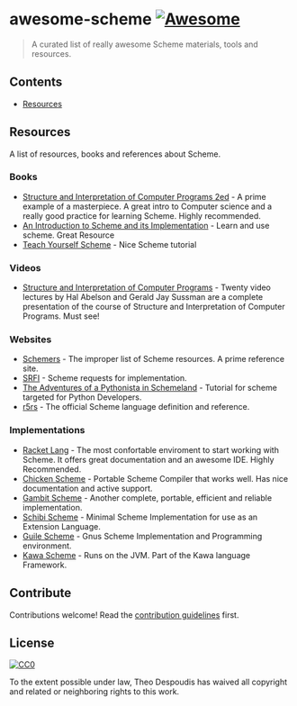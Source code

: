 # awesome-scheme [![Awesome](https://cdn.rawgit.com/sindresorhus/awesome/d7305f38d29fed78fa85652e3a63e154dd8e8829/media/badge.svg)](https://github.com/sindresorhus/awesome)

> A curated list of really awesome Scheme materials, tools and resources.


## Contents

- [Resources](#resources)


## Resources

A list of resources, books and references about Scheme.

### Books

- [Structure and Interpretation of Computer Programs 2ed](https://mitpress.mit.edu/sites/default/files/6515.pdf) - A prime example of a masterpiece. A great intro to Computer science and a really good practice for learning Scheme. Highly recommended.
- [An Introduction to Scheme and its Implementation](ftp://ftp.cs.utexas.edu/pub/garbage/cs345/schintro-v14/schintro_toc.html) - Learn and use scheme. Great Resource
- [Teach Yourself Scheme](http://ds26gte.github.io/tyscheme/index.html) - Nice Scheme tutorial

### Videos

- [Structure and Interpretation of Computer Programs](https://ocw.mit.edu/courses/electrical-engineering-and-computer-science/6-001-structure-and-interpretation-of-computer-programs-spring-2005/video-lectures/) - Twenty video lectures by Hal Abelson and Gerald Jay Sussman are a complete presentation of the course of Structure and Interpretation of Computer Programs. Must see!

### Websites
- [Schemers](http://www.schemers.org/) - The improper list of Scheme resources. A prime reference site.
- [SRFI](https://srfi.schemers.org/) - Scheme requests for implementation.
- [The Adventures of a Pythonista in Schemeland](http://www.artima.com/weblogs/viewpost.jsp?thread=251474) - Tutorial for scheme targeted for Python Developers.
- [r5rs](http://groups.csail.mit.edu/mac/ftpdir/scheme-reports/r5rs-html/r5rs_toc.html) - The official Scheme language definition and reference.

### Implementations
- [Racket Lang](https://racket-lang.org/) - The most confortable enviroment to start working with Scheme. It offers great documentation and an awesome IDE. Highly Recommended.
- [Chicken Scheme](https://www.call-cc.org/) - Portable Scheme Compiler that works well. Has nice documentation and active support.
- [Gambit Scheme](http://gambitscheme.org/wiki/index.php/Main_Page) - Another complete, portable, efficient and reliable implementation.
- [Schibi Scheme](http://synthcode.com/wiki/chibi-scheme) - Minimal Scheme Implementation for use as an Extension Language.
- [Guile Scheme](https://www.gnu.org/software/guile/) - Gnus Scheme Implementation and Programming environment.
- [Kawa Scheme](https://www.gnu.org/software/kawa/index.html) - Runs on the JVM. Part of the Kawa language Framework.

## Contribute

Contributions welcome! Read the [contribution guidelines](contributing.md) first.


## License

[![CC0](http://mirrors.creativecommons.org/presskit/buttons/88x31/svg/cc-zero.svg)](http://creativecommons.org/publicdomain/zero/1.0)

To the extent possible under law, Theo Despoudis has waived all copyright and
related or neighboring rights to this work.
